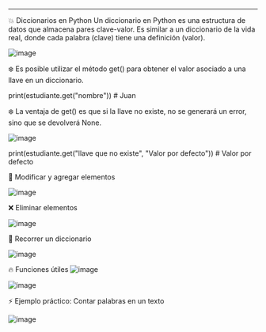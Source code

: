 _____________________________________________________________________________________________________

💥 Diccionarios en Python
Un diccionario en Python es una estructura de datos que almacena pares clave-valor. Es similar a un diccionario de la vida real, donde cada palabra (clave) tiene una definición (valor).

![image](https://github.com/user-attachments/assets/7a644f66-9d42-4fc1-a68f-604969d27940)



❄️ Es posible utilizar el método get() para obtener el valor asociado a una llave en un diccionario.

print(estudiante.get("nombre")) # Juan

❄️ La ventaja de get() es que si la llave no existe, no se generará un error, sino que se devolverá None.

![image](https://github.com/user-attachments/assets/7093f40a-502c-4e5a-87e7-c560fb185edf)


print(estudiante.get("llave que no existe", "Valor por defecto")) # Valor por defecto




🔄 Modificar y agregar elementos

![image](https://github.com/user-attachments/assets/cc5a51d0-44fd-4bb4-91aa-ae03344b2051)

❌ Eliminar elementos

![image](https://github.com/user-attachments/assets/8baf3db5-7f6a-4738-a1a8-d7e47734ab7f)


📜 Recorrer un diccionario

![image](https://github.com/user-attachments/assets/78b7ae0a-3918-449f-9547-f1583657850a)


🔥 Funciones útiles
![image](https://github.com/user-attachments/assets/8662bda5-c41b-44a1-9d5a-1f0900d5e19b)

![image](https://github.com/user-attachments/assets/07223ae9-4021-4909-8402-2753f671f136)


⚡ Ejemplo práctico: Contar palabras en un texto

![image](https://github.com/user-attachments/assets/39f284a1-0b42-4542-94ff-9a13660e7e6d)


